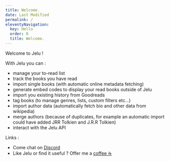 ```yaml
---
title: Welcome.
date: Last Modified 
permalink: /
eleventyNavigation:
  key: Hello 
  order: 0
  title: Welcome.
---
```


<!-- ![]({{"/content/images/logo-192.png" | url}}) -->

Welcome to Jelu !

With Jelu you can : 

* manage your to-read list
* track the books you have read
* import single books (with automatic online metadata fetching)
* generate embed codes to display your read books outside of Jelu
* import you existing history from Goodreads
* tag books (to manage genres, lists, custom filters etc...)
* import author data (automatically fetch bio and other data from wikipedia)
* merge authors (because of duplicates, for example an automatic import could have added JRR Tolkien and J.R.R Tolkien)
* interact with the Jelu API

Links : 
* Come chat on [Discord](https://discord.gg/3RZJ4zuMP5)
* Like Jelu or find it useful ? Offer me a [coffee ☕](https://ko-fi.com/bayang)

